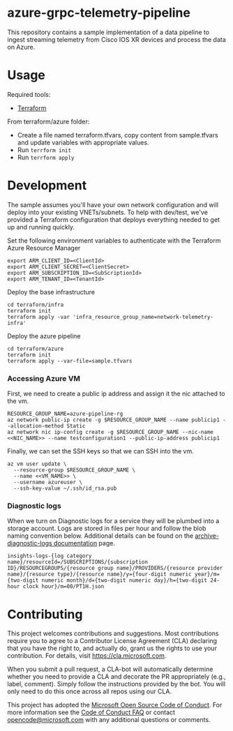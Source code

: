 # azure-grpc-telemetry-pipeline

This repository contains a sample implementation of a data pipeline to ingest streaming telemetry from Cisco IOS XR devices and process the data on Azure.

# Usage

Required tools:

* [Terraform](https://www.terraform.io/)

From terraform/azure folder:
- Create a file named terraform.tfvars, copy content from sample.tfvars and update variables with appropriate values.
- Run ```terrform init```
- Run ```terrform apply```

# Development

The sample assumes you'll have your own network configuration and will deploy into your existing VNETs/subnets. To help with dev/test, we've provided a Terraform configuration that deploys everything needed to get up and running quickly.

Set the following environment variables to authenticate with the Terraform Azure Resource Manager
```shell
export ARM_CLIENT_ID=<ClientId>
export ARM_CLIENT_SECRET=<ClientSecret>
export ARM_SUBSCRIPTION_ID=<SubScriptionId>
export ARM_TENANT_ID=<TenantId>
```

Deploy the base infrastructure
```shell
cd terraform/infra
terraform init
terraform apply -var 'infra_resource_group_name=network-telemetry-infra'
```

Deploy the azure pipeline
```shell
cd terraform/azure
terraform init
terraform apply --var-file=sample.tfvars
```

### Accessing Azure VM 
First, we need to create a public ip address and assign it the nic attached to the vm.
```
RESOURCE_GROUP_NAME=azure-pipeline-rg
az network public-ip create -g $RESOURCE_GROUP_NAME --name publicip1 --allocation-method Static
az network nic ip-config create -g $RESOURCE_GROUP_NAME --nic-name <<NIC_NAME>> --name testconfiguration1 --public-ip-address publicip1

```

Finally, we can set the SSH keys so that we can SSH into the vm.
```
az vm user update \
  --resource-group $RESOURCE_GROUP_NAME \
  --name <<VM_NAME>> \
  --username azureuser \
  --ssh-key-value ~/.ssh/id_rsa.pub
```

### Diagnostic logs 
When we turn on Diagnostic logs for a service they will be plumbed into a storage account. Logs are stored in files per hour and follow the blob naming convention below. Additional details can be found on the [archive-diagnostic-logs documentation](https://docs.microsoft.com/en-us/azure/azure-monitor/platform/archive-diagnostic-logs#schema-of-diagnostic-logs-in-the-storage-account) page.

```
insights-logs-{log category name}/resourceId=/SUBSCRIPTIONS/{subscription ID}/RESOURCEGROUPS/{resource group name}/PROVIDERS/{resource provider name}/{resource type}/{resource name}/y={four-digit numeric year}/m={two-digit numeric month}/d={two-digit numeric day}/h={two-digit 24-hour clock hour}/m=00/PT1H.json
```

# Contributing

This project welcomes contributions and suggestions.  Most contributions require you to agree to a
Contributor License Agreement (CLA) declaring that you have the right to, and actually do, grant us
the rights to use your contribution. For details, visit https://cla.microsoft.com.

When you submit a pull request, a CLA-bot will automatically determine whether you need to provide
a CLA and decorate the PR appropriately (e.g., label, comment). Simply follow the instructions
provided by the bot. You will only need to do this once across all repos using our CLA.

This project has adopted the [Microsoft Open Source Code of Conduct](https://opensource.microsoft.com/codeofconduct/).
For more information see the [Code of Conduct FAQ](https://opensource.microsoft.com/codeofconduct/faq/) or
contact [opencode@microsoft.com](mailto:opencode@microsoft.com) with any additional questions or comments.